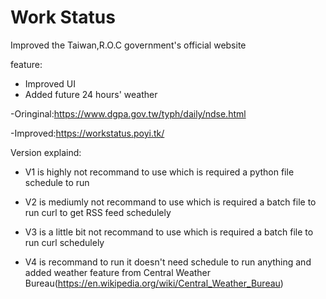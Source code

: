 # Work Status
Improved the Taiwan,R.O.C government's official website

feature:
* Improved UI
* Added future 24 hours' weather

-Oringinal:https://www.dgpa.gov.tw/typh/daily/ndse.html

-Improved:https://workstatus.poyi.tk/

Version explaind:

  * V1 is highly not recommand to use which is required a python file schedule to run
  
  * V2 is mediumly not recommand to use which is required a batch file to run curl to get RSS feed schedulely
  
  * V3 is a little bit not recommand to use which is required a batch file to run curl schedulely
  
  * V4 is recommand to run it doesn't need schedule to run anything and added weather feature from Central Weather Bureau(https://en.wikipedia.org/wiki/Central_Weather_Bureau)
